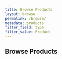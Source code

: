 ```yaml
---
title: Browse Products
layout: browse
permalink: /browse/
metadata: products
filter_field: type
filter_value: Product
---
```

## Browse Products
